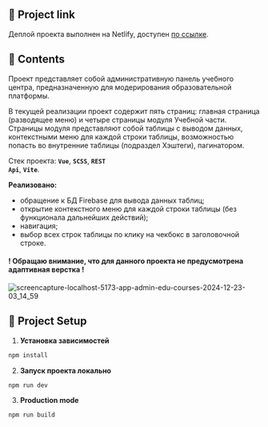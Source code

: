 ## 🚀 Project link
Деплой проекта выполнен на Netlify, доступен [по ссылке](https://electrifymylife-admin-platform.netlify.app/).

## 🚀 Contents
Проект представляет собой административную панель учебного центра, предназначенную для модерирования образовательной платформы.

В текущей реализации проект содержит пять страниц: главная страница (разводящее меню) и четыре страницы модуля Учебной части. Страницы модуля представляют собой таблицы с выводом данных, контекстными меню для каждой строки таблицы, возможностью попасть во внутренние таблицы (подраздел Хэштеги), пагинатором.

Стек проекта: <strong><code>Vue</code></strong>, <strong><code>SCSS</code></strong>, <strong><code>REST Api</code></strong>, <strong><code>Vite</code></strong>.

**Реализовано:** 
- обращение к БД Firebase для вывода данных таблиц;
- открытие контекстного меню для каждой строки таблицы (без функционала дальнейших действий);
- навигация;
- выбор всех строк таблицы по клику на чекбокс в заголовочной строке.

#### **! Обращаю внимание, что для данного проекта не предусмотрена адаптивная верстка !**

![screencapture-localhost-5173-app-admin-edu-courses-2024-12-23-03_14_59](https://github.com/user-attachments/assets/dfc19413-04cb-435e-80b7-0cb1ce127314)

## 🚀 Project Setup

1.  **Установка зависимостей**
```sh
npm install
```
2.  **Запуск проекта локально**
```sh
npm run dev
```

3.  **Production mode**
```sh
npm run build
```
